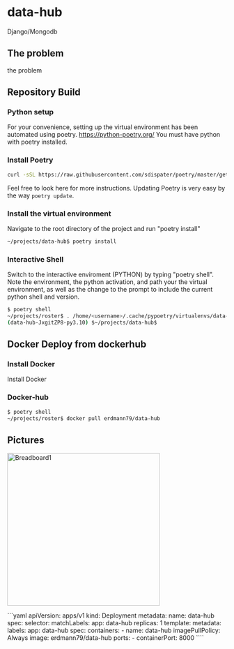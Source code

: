 # data-hub
Django/Mongodb 

## The problem
the problem

## Repository Build

### Python setup
For your convenience, setting up the virtual environment has been automated using poetry. https://python-poetry.org/ You must have python with poetry installed.

### Install Poetry
```bash
curl -sSL https://raw.githubusercontent.com/sdispater/poetry/master/get-poetry.py | python
````
Feel free to look here for more instructions. Updating Poetry is very easy by the way ```poetry update```.

### Install the virtual environment
Navigate to the root directory of the project and run "poetry install"
```bash
~/projects/data-hub$ poetry install
````

### Interactive Shell
Switch to the interactive enviroment (PYTHON) by typing "poetry shell". Note the environment, the python activation, and path your the virtual environment, as well as the change to the prompt to include the current python shell and version.

```bash
$ poetry shell
~/projects/roster$ . /home/<username>/.cache/pypoetry/virtualenvs/data-hub-JxgitZP8-py3.10/bin/activate
(data-hub-JxgitZP8-py3.10) $~/projects/data-hub$
````

## Docker Deploy from dockerhub

### Install Docker
Install Docker

### Docker-hub
```bash
$ poetry shell
~/projects/roster$ docker pull erdmann79/data-hub
````

## Pictures
<p float="left">
  <img src="./images/b86bd0a4-2c55-4935-b3a4-f865384e7800.png" align="top" alt="Breadboard1" width="350">
</p>
```yaml
apiVersion: apps/v1
kind: Deployment
metadata:
  name: data-hub
spec:
  selector:
    matchLabels:
      app: data-hub
  replicas: 1
  template:
    metadata:
      labels:
        app: data-hub
    spec:
      containers:
      - name: data-hub
        imagePullPolicy: Always
        image: erdmann79/data-hub
        ports:
        - containerPort: 8000
````
